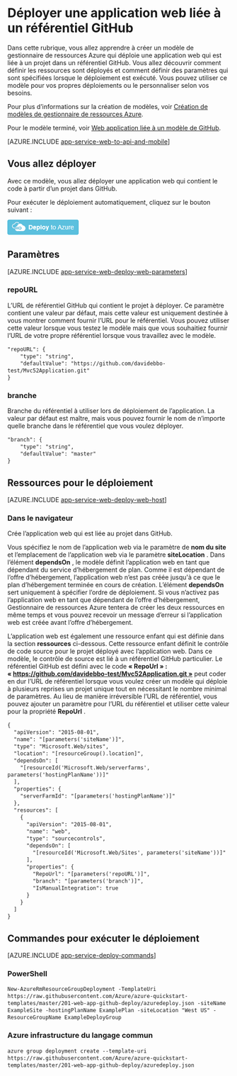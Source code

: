 <properties 
    pageTitle="Déployer une application web qui est liée à un référentiel GitHub" 
    description="Utiliser un modèle Azure le Gestionnaire de ressources pour déployer une application web qui contient un projet à partir d’un référentiel GitHub." 
    services="app-service" 
    documentationCenter="" 
    authors="cephalin" 
    manager="wpickett" 
    editor=""/>

<tags 
    ms.service="app-service" 
    ms.workload="na" 
    ms.tgt_pltfrm="na" 
    ms.devlang="na" 
    ms.topic="article" 
    ms.date="04/27/2016" 
    ms.author="cephalin"/>

# <a name="deploy-a-web-app-linked-to-a-github-repository"></a>Déployer une application web liée à un référentiel GitHub

Dans cette rubrique, vous allez apprendre à créer un modèle de gestionnaire de ressources Azure qui déploie une application web qui est liée à un projet dans un référentiel GitHub. Vous allez découvrir comment définir les ressources sont déployés et comment définir des paramètres qui sont spécifiées lorsque le déploiement est exécuté. Vous pouvez utiliser ce modèle pour vos propres déploiements ou le personnaliser selon vos besoins.

Pour plus d’informations sur la création de modèles, voir [Création de modèles de gestionnaire de ressources Azure](../resource-group-authoring-templates.md).

Pour le modèle terminé, voir [Web application liée à un modèle de GitHub](https://github.com/Azure/azure-quickstart-templates/blob/master/201-web-app-github-deploy/azuredeploy.json).

[AZURE.INCLUDE [app-service-web-to-api-and-mobile](../../includes/app-service-web-to-api-and-mobile.md)] 

## <a name="what-you-will-deploy"></a>Vous allez déployer

Avec ce modèle, vous allez déployer une application web qui contient le code à partir d’un projet dans GitHub.

Pour exécuter le déploiement automatiquement, cliquez sur le bouton suivant :

[![Déploiement d’Azure](./media/app-service-web-arm-from-github-provision/deploybutton.png)](https://portal.azure.com/#create/Microsoft.Template/uri/https%3A%2F%2Fraw.githubusercontent.com%2FAzure%2Fazure-quickstart-templates%2Fmaster%2F201-web-app-github-deploy%2Fazuredeploy.json)

## <a name="parameters"></a>Paramètres

[AZURE.INCLUDE [app-service-web-deploy-web-parameters](../../includes/app-service-web-deploy-web-parameters.md)]

### <a name="repourl"></a>repoURL

L’URL de référentiel GitHub qui contient le projet à déployer. Ce paramètre contient une valeur par défaut, mais cette valeur est uniquement destinée à vous montrer comment fournir l’URL pour le référentiel. Vous pouvez utiliser cette valeur lorsque vous testez le modèle mais que vous souhaitiez fournir l’URL de votre propre référentiel lorsque vous travaillez avec le modèle.

    "repoURL": {
        "type": "string",
        "defaultValue": "https://github.com/davidebbo-test/Mvc52Application.git"
    }

### <a name="branch"></a>branche

Branche du référentiel à utiliser lors de déploiement de l’application. La valeur par défaut est maître, mais vous pouvez fournir le nom de n’importe quelle branche dans le référentiel que vous voulez déployer.

    "branch": {
        "type": "string",
        "defaultValue": "master"
    }
    
## <a name="resources-to-deploy"></a>Ressources pour le déploiement

[AZURE.INCLUDE [app-service-web-deploy-web-host](../../includes/app-service-web-deploy-web-host.md)]

### <a name="web-app"></a>Dans le navigateur

Crée l’application web qui est liée au projet dans GitHub. 

Vous spécifiez le nom de l’application web via le paramètre de **nom du site** et l’emplacement de l’application web via le paramètre **siteLocation** . Dans l’élément **dependsOn** , le modèle définit l’application web en tant que dépendant du service d’hébergement de plan. Comme il est dépendant de l’offre d’hébergement, l’application web n’est pas créée jusqu'à ce que le plan d’hébergement terminée en cours de création. L’élément **dependsOn** sert uniquement à spécifier l’ordre de déploiement. Si vous n’activez pas l’application web en tant que dépendant de l’offre d’hébergement, Gestionnaire de ressources Azure tentera de créer les deux ressources en même temps et vous pouvez recevoir un message d’erreur si l’application web est créée avant l’offre d’hébergement.

L’application web est également une ressource enfant qui est définie dans la section **ressources** ci-dessous. Cette ressource enfant définit le contrôle de code source pour le projet déployé avec l’application web. Dans ce modèle, le contrôle de source est lié à un référentiel GitHub particulier. Le référentiel GitHub est défini avec le code **« RepoUrl » : « https://github.com/davidebbo-test/Mvc52Application.git »** peut coder en dur l’URL de référentiel lorsque vous voulez créer un modèle qui déploie à plusieurs reprises un projet unique tout en nécessitant le nombre minimal de paramètres.
Au lieu de manière irréversible l’URL de référentiel, vous pouvez ajouter un paramètre pour l’URL du référentiel et utiliser cette valeur pour la propriété **RepoUrl** .

    {
      "apiVersion": "2015-08-01",
      "name": "[parameters('siteName')]",
      "type": "Microsoft.Web/sites",
      "location": "[resourceGroup().location]",
      "dependsOn": [
        "[resourceId('Microsoft.Web/serverfarms', parameters('hostingPlanName'))]"
      ],
      "properties": {
        "serverFarmId": "[parameters('hostingPlanName')]"
      },
      "resources": [
        {
          "apiVersion": "2015-08-01",
          "name": "web",
          "type": "sourcecontrols",
          "dependsOn": [
            "[resourceId('Microsoft.Web/Sites', parameters('siteName'))]"
          ],
          "properties": {
            "RepoUrl": "[parameters('repoURL')]",
            "branch": "[parameters('branch')]",
            "IsManualIntegration": true
          }
        }
      ]
    }

## <a name="commands-to-run-deployment"></a>Commandes pour exécuter le déploiement

[AZURE.INCLUDE [app-service-deploy-commands](../../includes/app-service-deploy-commands.md)]

### <a name="powershell"></a>PowerShell

    New-AzureRmResourceGroupDeployment -TemplateUri https://raw.githubusercontent.com/Azure/azure-quickstart-templates/master/201-web-app-github-deploy/azuredeploy.json -siteName ExampleSite -hostingPlanName ExamplePlan -siteLocation "West US" -ResourceGroupName ExampleDeployGroup

### <a name="azure-cli"></a>Azure infrastructure du langage commun

    azure group deployment create --template-uri https://raw.githubusercontent.com/Azure/azure-quickstart-templates/master/201-web-app-github-deploy/azuredeploy.json


 
